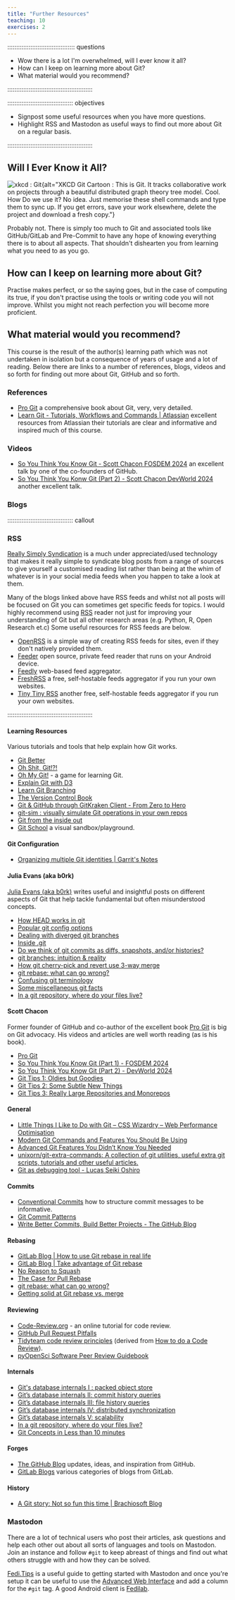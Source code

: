 ```yaml
---
title: "Further Resources"
teaching: 10
exercises: 2
---
```


:::::::::::::::::::::::::::::::::::::: questions

- Wow there is a lot I'm overwhelmed, will I ever know it all?
- How can I keep on learning more about Git?
- What material would you recommend?

::::::::::::::::::::::::::::::::::::::::::::::::

::::::::::::::::::::::::::::::::::::: objectives

- Signpost some useful resources when you have more questions.
- Highlight RSS and Mastodon as useful ways to find out more about Git on a regular basis.

::::::::::::::::::::::::::::::::::::::::::::::::

## Will I Ever Know it All?

![[xkcd : Git](https://xkcd.com/1597/)](https://imgs.xkcd.com/comics/git.png){alt="XKCD Git Cartoon : This is Git. It tracks collaborative work on projects through a beautiful distributed graph theory tree model. Cool. How Do we use it? No idea. Just memorise these shell commands and type them to sync up. If you get errors, save your work elsewhere, delete the project and download a fresh copy."}

Probably not. There is simply too much to Git and associated tools like GitHub/GitLab and Pre-Commit to have any hope of
knowing everything there is to about all aspects. That shouldn't dishearten you from learning what you need to as you
go.

## How can I keep on learning more about Git?

Practise makes perfect, or so the saying goes, but in the case of computing its true, if you don't practise using
the tools or writing code you will not improve. Whilst you might not reach perfection you will become more proficient.

## What material would you recommend?

This course is the result of the author(s) learning path which was not undertaken in isolation but a consequence of
years of usage and a lot of reading.  Below there are links to a number of references, blogs, videos and so forth for
finding out more about Git, GitHub and so forth.

### References

- [Pro Git](https://git-scm.com/book/en/v2) a comprehensive book about Git, very, very detailed.
- [Learn Git - Tutorials, Workflows and Commands | Atlassian](https://www.atlassian.com/git) excellent resources from
  Atlassian their tutorials are clear and informative and inspired much of this course.

### Videos

- [So You Think You Know Git - Scott Chacon FOSDEM 2024](https://www.youtube.com/watch?v=aolI_Rz0ZqY) an excellent talk
  by one of the co-founders of GitHub.
- [So You Think You Konw Git (Part 2) - Scott Chacon DevWorld 2024](https://www.youtube.com/watch?v=Md44rcw13k4) another
  excellent talk.

### Blogs

::::::::::::::::::::::::::::::::::::: callout

### RSS

[Really Simply Syndication](https://rssboard.org/rss-specification) is a much under appreciated/used technology that
makes it really simple to syndicate blog posts from a range of sources to give yourself a customised reading list rather
than being at the whim of whatever is in your social media feeds when you happen to take a look at them.

Many of the blogs linked above have RSS feeds and whilst not all posts will be focused on Git you can sometimes get
specific feeds for topics. I would highly recommend using [RSS](https://en.wikipedia.org/wiki/RSS) reader not just for
improving your understanding of Git but all other research areas (e.g. Python, R, Open Research et.c) Some useful
resources for RSS feeds are below.

- [OpenRSS](https://openrss.org/) is a simple way of creating RSS feeds for sites, even if they don't natively provided
  them.
- [Feeder](https://github.com/spacecowboy/Feeder) open source, private feed reader that runs on your Android device.
- [Feedly](https://feedly.com/) web-based feed aggregator.
- [FreshRSS](https://www.freshrss.org/) a free, self-hostable feeds aggregator if you run your own websites.
- [Tiny Tiny RSS](https://tt-rss.org/) another free, self-hostable feeds aggregator if you run your own websites.

::::::::::::::::::::::::::::::::::::::::::::::::

#### Learning Resources

Various tutorials and tools that help explain how Git works.

- [Git Better](https://gitbetter.substack.com/archive?sort=new)
- [Oh Shit, Git!?!](https://ohshitgit.com/)
- [Oh My Git!](https://ohmygit.org/) - a game for learning Git.
- [Explain Git with D3](https://onlywei.github.io/explain-git-with-d3/#clean)
- [Learn Git Branching](https://learngitbranching.js.org/)
- [The Version Control Book](https://lennartwittkuhn.com/version-control-book/)
- [Git & GitHub through GitKraken Client - From Zero to Hero](https://srse-git-github-zero2hero.netlify.app/)
- [git-sim : visually simulate Git operations in your own repos](https://initialcommit.com/blog/git-sim)
- [Git from the inside out](https://maryrosecook.com/blog/post/git-from-the-inside-out)
- [Git School](http://git-school.github.io/visualizing-git/) a visual sandbox/playground.

#### Git Configuration

- [Organizing multiple Git identities | Garrit's
  Notes](https://garrit.xyz/posts/2023-10-13-organizing-multiple-git-identities)

#### Julia Evans (aka b0rk)

[Julia Evans (aka b0rk)](https://jvns.ca/#git) writes useful and insightful posts on different aspects of Git
that help tackle fundamental but often misunderstood concepts.

- [How HEAD works in git](https://jvns.ca/blog/2024/03/08/how-head-works-in-git/)
- [Popular git config options](https://jvns.ca/blog/2024/02/16/popular-git-config-options/)
- [Dealing with diverged git branches](https://jvns.ca/blog/2024/02/01/dealing-with-diverged-git-branches/)
- [Inside .git](https://jvns.ca/blog/2024/01/26/inside-git/)
- [Do we think of git commits as diffs, snapshots, and/or
  histories?](https://jvns.ca/blog/2024/01/05/do-we-think-of-git-commits-as-diffs--snapshots--or-histories/)
- [git branches: intuition & reality](https://jvns.ca/blog/2023/11/23/branches-intuition-reality/)
- [How git cherry-pick and revert use 3-way merge](https://jvns.ca/blog/2023/11/10/how-cherry-pick-and-revert-work/)
- [git rebase: what can go wrong?](https://jvns.ca/blog/2023/11/06/rebasing-what-can-go-wrong-/)
- [Confusing git terminology](https://jvns.ca/blog/2023/11/01/confusing-git-terminology/)
- [Some miscellaneous git facts](https://jvns.ca/blog/2023/10/20/some-miscellaneous-git-facts/)
- [In a git repository, where do your files
  live?](https://jvns.ca/blog/2023/09/14/in-a-git-repository--where-do-your-files-live-/)

#### Scott Chacon

Former founder of GitHub and co-author of the excellent book [Pro Git](https://git-scm.com/book/en/v2) is big on Git
advocacy. His videos and articles are well worth reading (as is his book).

- [Pro Git](https://git-scm.com/book/en/v2)
- [So You Think You Know Git (Part 1) - FOSDEM 2024](https://www.youtube.com/watch?v=aolI_Rz0ZqY)
- [So You Think You Know Git (Part 2) - DevWorld 2024](https://www.youtube.com/watch?v=Md44rcw13k4)
- [Git Tips 1: Oldies but Goodies](https://blog.gitbutler.com/git-tips-1-theres-a-git-config-for-that/)
- [Git Tips 2: Some Subtle New Things](https://blog.gitbutler.com/git-tips-2-new-stuff-in-git/)
- [Git Tips 3: Really Large Repositories and
  Monorepos](https://blog.gitbutler.com/git-tips-3-really-large-repositories/)

#### General

- [Little Things I Like to Do with Git – CSS Wizardry – Web Performance
  Optimisation](https://csswizardry.com/2017/05/little-things-i-like-to-do-with-git/#praise-people)
- [Modern Git Commands and Features You Should Be Using](https://martinheinz.dev/blog/109)
- [Advanced Git Features You Didn’t Know You Needed](https://martinheinz.dev/blog/43)
- [unixorn/git-extra-commands: A collection of git utilities, useful extra git scripts, tutorials and other useful
  articles.](https://github.com/unixorn/git-extra-commands)
- [Git as debugging tool - Lucas Seiki Oshiro](https://lucasoshiro.github.io/posts-en/2023-02-13-git-debug/)

#### Commits

- [Conventional Commits](https://www.conventionalcommits.org/en/v1.0.0/) how to structure commit messages to be
  informative.
- [Git Commit Patterns](https://dev.to/hornet_daemon/git-commit-patterns-5dm7)
- [Write Better Commits, Build Better Projects - The GitHub
  Blog](https://github.blog/developer-skills/github/write-better-commits-build-better-projects/)

#### Rebasing

- [GitLab Blog | How to use Git rebase in real life](https://about.gitlab.com/blog/2022/11/08/rebase-in-real-life/)
- [GitLab Blog | Take advantage of Git rebase](https://about.gitlab.com/blog/2022/10/06/take-advantage-of-git-rebase/)
- [No Reason to Squash](https://arialdomartini.github.io/no-reason-to-squash)
- [The Case for Pull Rebase](https://megakemp.com/2019/03/20/the-case-for-pull-rebase/)
- [git rebase: what can go wrong?](https://jvns.ca/blog/2023/11/06/rebasing-what-can-go-wrong-/)
- [Getting solid at Git rebase
  vs. merge](https://medium.com/@porteneuve/getting-solid-at-git-rebase-vs-merge-4fa1a48c53aa)

#### Reviewing

- [Code-Review.org](https://code-review.org/) - an online tutorial for code review.
- [GitHub Pull Request Pitfalls](https://davidism.com/github-pull-request-pitfalls/)
- [Tidyteam code review principles](https://code-review.tidyverse.org/) (derived from [How to do a Code
  Review](https://google.github.io/eng-practices/review/reviewer/)).
- [pyOpenSci Software Peer Review Guidebook](https://www.pyopensci.org/software-peer-review/)

#### Internals

- [Git's database internals I : packed object store](https://github.blog/2022-08-29-gits-database-internals-i-packed-object-store/)
- [Git’s database internals II: commit history queries](https://github.blog/2022-08-30-gits-database-internals-ii-commit-history-queries/)
- [Git’s database internals III: file history queries](https://github.blog/2022-08-31-gits-database-internals-iii-file-history-queries/)
- [Git’s database internals IV: distributed synchronization](https://github.blog/2022-09-01-gits-database-internals-iv-distributed-synchronization/)
- [Git’s database internals V: scalability](https://github.blog/2022-09-02-gits-database-internals-v-scalability/)
- [In a git repository, where do your files live?](https://jvns.ca/blog/2023/09/14/in-a-git-repository--where-do-your-files-live-/)
- [Git Concepts in Less than 10 minutes](https://www.both.org/?p=3383)

#### Forges

- [The GitHub Blog](https://github.blog/) updates, ideas, and inspiration from GitHub.
- [GitLab Blogs](https://about.gitlab.com/blog/) various categories of blogs from GitLab.

#### History

- [A Git story: Not so fun this time | Brachiosoft Blog](https://blog.brachiosoft.com/en/posts/git/)

### Mastodon

There are a lot of technical users who post their articles, ask questions and help each other out about all sorts
of languages and tools on Mastodon. Join an instance and follow `#git` to keep abreast of things and find out what
others struggle with and how they can be solved.

[Fedi.Tips](https://fedi.tips/) is a useful guide to getting started with Mastodon and once you're setup it can be
useful to use the [Advanced Web
Interface](https://fedi.tips/how-to-activate-mastodons-tweetdeck-style-advanced-web-interface/) and add a column for the
`#git` tag. A good Android client is [Fedilab](https://fedilab.app/).
